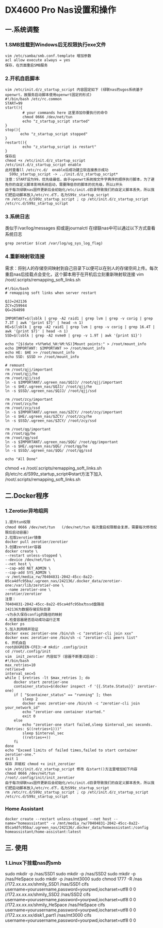 # DX4600 Pro Nas设置和操作

## 一.系统调整
### 1.SMB挂载到Windows后无权限执行exe文件
```shell
vim /etc/samba/smb.conf.template 增加参数
acl allow execute always = yes
保存，在页面重启SMB服务
```

### 2.开机自启脚本
```
vim /etc/init.d/z_startup_script 内容固定如下 (绿联nas的ugos系统基于openwrt，故服务启动脚本使用openwrt固定的形式)
#!/bin/bash /etc/rc.common
START=99
start(){
        # your commands here 这里添加你要执行的命令
        chmod 0666 /dev/net/tun
        echo "z_startup_script started"
}
stop(){
       echo "z_startup_script stopped"
}
restart(){
        echo "z_startup_script is restart"
}
保存后
chmod +x /etc/init.d/z_startup_script
/etc/init.d/z_startup_script enable
此时查看ll /etc/rc.d/  enable后成功建立软连接表示成功
  S99z_startup_script -> ../init.d/z_startup_script*
注意：START设为99，优先级最低，由于openwrt系统按文件字典序的顺序执行脚本，为了避免你的自定义脚本影响系统启动，需要降低你的脚本的优先级，所以z开头
由于每次绿联nas固件更新后会初始化/etc/init.d目录导致我们的自定义脚本丢失，所以我们把启动脚本放入/etc/rc.d下，名为S99z_startup_script
rm /etc/rc.d/S99z_startup_script ; cp /etc/init.d/z_startup_script /etc/rc.d/S99z_startup_script
```

### 3.系统日志
类似于/var/log/messages 抑或是journalctl
在绿联nas中可以通过以下方式查看系统日志
```shell
grep zerotier $(cat /var/log/ug_sys_log_flag)
```

### 4.重新映射软连接
需求：将别人的存储空间映射到自己目录下以便可以在别人的存储空间上传。每次重启nas后挂载点会变化，这个脚本用于在开机后立刻重新映射软连接
vim /root/.scripts/remapping_soft_links.sh
```shell
#!/bin/bash
# remapping soft links when server restart

QJJ=242136
ZCY=259944
QG=264898

IMPORTANT=$(lsblk | grep -A2 raid1 | grep lvm | grep -v corig | grep 7.3T | awk '{print $7}' | head -n 1)
HE=$(lsblk | grep -A2 raid1 | grep lvm | grep -v corig | grep 16.4T | awk '{print $7}' | head -n 1)
SSD=$(lsblk | grep -A2 nvme0 | grep -v 1.9T | awk '{print $1}')

echo "[$(date +%Y%m%d_%H:%M:%S)]Mount points:" > /root/mount_info
echo IMPORTANT: $IMPORTANT >> /root/mount_info
echo HE: $HE >> /root/mount_info
echo SSD: $SSD >> /root/mount_info

# remount
rm /root/qjj/important
rm /root/qjj/he
rm /root/qjj/ssd
ln -s $IMPORTANT/.ugreen_nas/$QJJ/ /root/qjj/important
ln -s $HE/.ugreen_nas/$QJJ/ /root/qjj/he
ln -s $SSD/.ugreen_nas/$QJJ/ /root/qjj/ssd

rm /root/zcy/important
rm /root/zcy/he
rm /root/zcy/ssd
ln -s $IMPORTANT/.ugreen_nas/$ZCY/ /root/zcy/important
ln -s $HE/.ugreen_nas/$ZCY/ /root/zcy/he
ln -s $SSD/.ugreen_nas/$ZCY/ /root/zcy/ssd

rm /root/qg/important
rm /root/qg/he
rm /root/qg/ssd
ln -s $IMPORTANT/.ugreen_nas/$QG/ /root/qg/important
ln -s $HE/.ugreen_nas/$QG/ /root/qg/he
ln -s $SSD/.ugreen_nas/$QG/ /root/qg/ssd

echo "All Done"
```
chmod +x /root/.scripts/remapping_soft_links.sh
向/etc/rc.d/S99z_startup_script中start方法下加入 /root/.scripts/remapping_soft_links.sh

## 二.Docker程序

### 1.Zerotier异地组网
```text
1.提升tun权限
chmod 0666 /dev/net/tun   (/dev/net/tun 每次重启权限都会复原，需要每次修改权限后启动容器)
2.拉取zerotier镜像
docker pull zerotier/zerotier
3.创建zerotier容器
docker create \
--restart unless-stopped \
--device /dev/net/tun \
--net host \
--cap-add NET_ADMIN \
--cap-add SYS_ADMIN \
-v /mnt/media_rw/70404831-2042-45cc-8a22-05ca4dfc95ba/.ugreen_nas/242136/.docker_data/zerotier-one:/var/lib/zerotier-one \
--name zerotier-one \
zerotier/zerotier
注意：
70404831-2042-45cc-8a22-05ca4dfc95ba为ssd盘路径
242136为数据存储实际目录
-v为永久保存config的路径的映射
4.检查容器是否启动成功运行正常
docker ps
5.加入到网络并验证
docker exec zerotier-one /bin/sh -c "zerotier-cli join xxx"
docker exec zerotier-one /bin/sh -c "zerotier-cli peers list"
6. 开机自启
root@UGREEN-CFE3:~# mkdir .config/init
cd /root/.config/init
vim  init_zerotier 内容如下（容器不断重试启动）：
#!/bin/bash
max_retries=10
retries=0
interval_sec=5
while [ $retries -lt $max_retries ]; do
    docker start zerotier-one
    container_status=$(docker inspect -f '{{.State.Status}}' zerotier-one)
    if [ "$container_status" == "running" ]; then
        sleep 2
        docker exec zerotier-one /bin/sh -c "zerotier-cli join your_network_id"
        echo "zerotier-one container started."
        exit 0
    else
        echo "zerotier-one start failed,sleep $interval_sec seconds.(Retries: $((retries+1)))"
        sleep $interval_sec
        ((retries++))
    fi
done
echo "Exceed limits of failed times,failed to start container zerotier-one."
exit 1
保存 并赋权 chmod +x init_zerotier
vim /etc/init.d/z_startup_script 修改 在start()方法里增加如下内容
chmod 0666 /dev/net/tun
/root/.config/init/init_zerotier
由于每次绿联nas固件更新后会初始化/etc/init.d目录导致我们的自定义脚本丢失，所以我们把启动脚本放入/etc/rc.d下，名为S99z_startup_script
rm /etc/rc.d/S99z_startup_script ; cp /etc/init.d/z_startup_script /etc/rc.d/S99z_startup_script
```

### Home Assistant
```
docker create --restart unless-stopped --net host --name="homeassistant" -v /mnt/media_rw/70404831-2042-45cc-8a22-05ca4dfc95ba/.ugreen_nas/242136/.docker_data/homeassistant:/config homeassistant/home-assistant:latest
```

## 三. 使用
### 1.Linux下挂载nas的smb
sudo mkdir -p /nas/SSD1
sudo mkdir -p /nas/SSD2
sudo mkdir -p /nas/HeSpace
sudo mkdir -p /nas/mt3000
sudo chmod 1777 -R /nas
//172.xx.xx.xx/shmily_SSD1 /nas/SSD1       cifs username=yourusername,password=yourpwd,iocharset=utf8 0 0
//172.xx.xx.xx/shmily_SSD2 /nas/SSD2       cifs username=yourusername,password=yourpwd,iocharset=utf8 0 0
//172.xx.xx.xx/shmily_HeSpace /nas/HeSpace cifs username=yourusername,password=yourpwd,iocharset=utf8 0 0
//172.xx.xx.xx/disk1_part1 /nas/mt3000     cifs username=yourusername,password=yourpwd,iocharset=utf8 0 0
